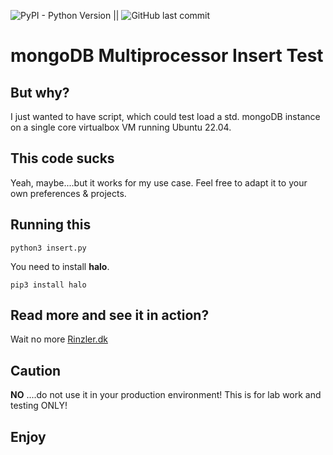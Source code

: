 ![PyPI - Python Version](https://img.shields.io/pypi/pyversions/halo) || ![GitHub last commit](https://img.shields.io/github/last-commit/CRPrinzler/mongodb-multiprocessor-insert-test)


# mongoDB Multiprocessor Insert Test

## But why?

I just wanted to have script, which could test load a std. mongoDB instance on a single core virtualbox VM running Ubuntu 22.04.

## This code sucks
Yeah, maybe....but it works for my use case. Feel free to adapt it to your own preferences & projects.

## Running this

```python3 insert.py```

You need to install **halo**.

```pip3 install halo```

## Read more and see it in action?

Wait no more [Rinzler.dk](https://rinzler.dk/posts/insert-millions-of-documents-into-a-mongodb/)


## Caution
**NO** ....do not use it in your production environment!
This is for lab work and testing ONLY!

## Enjoy
